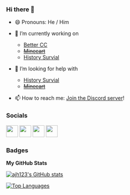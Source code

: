 ### Hi there 👋
- 😄 Pronouns: He / Him

- 🔭 I’m currently working on
  - [Better CC](https://github.com/ajh123-development/better-cc)
  - ~~[Minecart](https://github.com/ajh123-development/minecart)~~
  - [History Survial](https://github.com/ajh123-archives/HistorySurvival)

- 🤔 I’m looking for help with
  - [History Survial](https://github.com/ajh123-archives/HistorySurvival)
  - ~~[Minecart](https://github.com/ajh123-development/minecart)~~

- 📫 How to reach me: [Join the Discord server](https://discord.gg/MMwxg32)!


### Socials

<p align="left"> <a href="https://discord.gg/MMwxg32 " target="_blank" rel="noreferrer"><img src="https://raw.githubusercontent.com/danielcranney/readme-generator/main/public/icons/socials/discord.svg" width="32" height="32" /></a> <a href="https://www.github.com/ajh123" target="_blank" rel="noreferrer"><img src="https://raw.githubusercontent.com/danielcranney/readme-generator/main/public/icons/socials/github.svg" width="32" height="32" /></a> <a href="https://www.linkedin.com/in/samuel-hulme-423210254" target="_blank" rel="noreferrer"><img src="https://raw.githubusercontent.com/danielcranney/readme-generator/main/public/icons/socials/linkedin.svg" width="32" height="32" /></a> <a href="https://www.youtube.com/@minecraftict" target="_blank" rel="noreferrer"><img src="https://raw.githubusercontent.com/danielcranney/readme-generator/main/public/icons/socials/youtube.svg" width="32" height="32" /></a></p>

### Badges

<b>My GitHub Stats</b>

<a href="http://www.github.com/ajh123"><img src="https://github-readme-stats.vercel.app/api?username=ajh123&show_icons=true&hide=&count_private=true&title_color=0891b2&text_color=ffffff&icon_color=0891b2&bg_color=1c1917&hide_border=true&show_icons=true" alt="ajh123's GitHub stats" /></a>

<a href="https://github.com/ajh123" align="left"><img src="https://github-readme-stats.vercel.app/api/top-langs/?username=ajh123&langs_count=10&title_color=0891b2&text_color=ffffff&icon_color=0891b2&bg_color=1c1917&hide_border=true&locale=en&custom_title=Top%20%Languages" alt="Top Languages" /></a>
